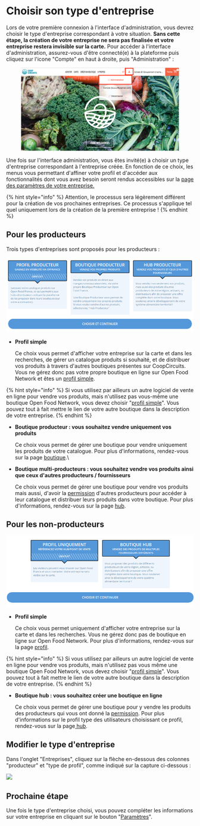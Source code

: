# Choisir son type d'entreprise

Lors de votre première connexion à l'interface d'administration, vous devrez choisir le type d'entreprise correspondant à votre situation. **Sans cette étape, la création de votre entreprise ne sera pas finalisée et votre entreprise restera invisible sur la carte.** Pour accéder à l'interface d'administration, assurez-vous d'être connecté(e) à la plateforme puis cliquez sur l'icone "Compte" en haut à droite, puis "Administration" :&#x20;

<figure><img src="../../.gitbook/assets/Screen Shot 2022-09-20 at 13.37.59.png" alt=""><figcaption></figcaption></figure>

Une fois sur l'interface administration, vous êtes invité(e) à choisir un type d'entreprise correspondant à l'entreprise créée. En fonction de ce choix, les menus vous permettant d'affiner votre profil et d'accéder aux fonctionnalités dont vous avez besoin seront rendus accessibles sur la [page des paramètres de votre entreprise.](https://guide.openfoodnetwork.org/v/fr/basic-features/enterprise-profile/enterprise-settings)&#x20;

{% hint style="info" %}
Attention, le processus sera légèrement différent pour la création de vos prochaines entreprises. Ce processus s'applique tel quel uniquement lors de la création de la première entreprise !
{% endhint %}



## Pour les producteurs

Trois types d'entreprises sont proposés pour les producteurs :&#x20;

![](<../../.gitbook/assets/image (42) (1) (1) (1).png>)

*   **Profil simple**&#x20;

    Ce choix vous permet d'afficher votre entreprise sur la carte et dans les recherches, de gérer un catalogue produits si souhaité, et de distribuer vos produits à travers d'autres boutiques présentes sur CoopCircuits. Vous ne gérez donc pas votre propre boutique en ligne sur Open Food Network et êtes un [profil simple](https://guide.openfoodnetwork.org/v/fr/quick-start-guides/profile-only-quick-setup-guide).

{% hint style="info" %}
Si vous utilisez par ailleurs un autre logiciel de vente en ligne pour vendre vos produits, mais n'utilisez pas vous-même une boutique Open Food Network, vous devez choisir "[profil simple](https://guide.openfoodnetwork.org/v/fr/quick-start-guides/profile-only-quick-setup-guide)". Vous pouvez tout à fait mettre le lien de votre autre boutique dans la description de votre entreprise.
{% endhint %}

*   **Boutique producteur : vous souhaitez vendre uniquement vos produits**&#x20;

    Ce choix vous permet de gérer une boutique pour vendre uniquement les produits de votre  catalogue. Pour plus d'informations, rendez-vous sur la page [boutique](https://guide.openfoodnetwork.org/v/fr/quick-start-guides/producer-shop-quick-setup-guide).\

*   **Boutique multi-producteurs : vous souhaitez vendre vos produits ainsi que ceux d'autres producteurs / fournisseurs**&#x20;

    Ce choix vous permet de gérer une boutique pour vendre vos produits mais aussi, d'avoir la [permission](https://guide.openfoodnetwork.org/v/fr/basic-features/enterprise-profile/enterprise-to-enterprise-permissions-e2es) d'autres producteurs pour accéder à leur catalogue et distribuer leurs produits dans votre boutique. Pour plus d'informations, rendez-vous sur la page [hub](https://guide.openfoodnetwork.org/v/fr/quick-start-guides/multi-producers-shop-hub-quick-setup-guide).

## Pour les non-producteurs



![](<../../.gitbook/assets/image (55) (1) (1) (1) (1).png>)

*   **Profil simple**&#x20;

    Ce choix vous permet uniquement d'afficher votre entreprise sur la carte et dans les recherches. Vous ne gérez donc pas de boutique en ligne sur Open Food Network. Pour plus d'informations, rendez-vous sur la page [profil](https://guide.openfoodnetwork.org/v/fr/quick-start-guides/profile-only-quick-setup-guide).&#x20;

{% hint style="info" %}
Si vous utilisez par ailleurs un autre logiciel de vente en ligne pour vendre vos produits, mais n'utilisez pas vous même une boutique Open Food Network, vous devez choisir "[profil simple](https://guide.openfoodnetwork.org/v/fr/quick-start-guides/profile-only-quick-setup-guide)". Vous pouvez tout à fait mettre le lien de votre autre boutique dans la description de votre entreprise.
{% endhint %}

*   **Boutique hub : vous souhaitez créer une boutique en ligne**&#x20;

    Ce choix vous permet de gérer une boutique pour y vendre les produits des producteurs qui vous ont donné la [permission](https://guide.openfoodnetwork.org/v/fr/basic-features/enterprise-profile/enterprise-to-enterprise-permissions-e2es). Pour plus d'informations sur le profil type des utilisateurs choisissant ce profil, rendez-vous sur la page[ hub](https://guide.openfoodnetwork.org/v/fr/quick-start-guides/multi-producers-shop-hub-quick-setup-guide).

## Modifier le type d'entreprise

Dans l'onglet "Entreprises", cliquez sur la flèche en-dessous  des colonnes "producteur" et "type de profil", comme indiqué sur la capture ci-dessous :&#x20;

![](<../../.gitbook/assets/Capture d’écran 2022-02-03 à 09.25.13.png>)

## Prochaine étape

Une fois le type d'entreprise choisi, vous pouvez compléter les informations sur votre entreprise en cliquant sur le bouton "[Paramètres](https://guide.openfoodnetwork.org/v/fr/basic-features/enterprise-profile/enterprise-settings)". &#x20;
